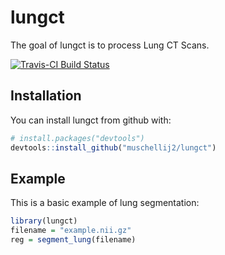 # lungct

The goal of lungct is to process Lung CT Scans.

[![Travis-CI Build Status](https://travis-ci.org/muschellij2/lungct.svg?branch=master)](https://travis-ci.org/muschellij2/lungct)

## Installation

You can install lungct from github with:

``` r
# install.packages("devtools")
devtools::install_github("muschellij2/lungct")
```

## Example

This is a basic example of lung segmentation:

``` r
library(lungct)
filename = "example.nii.gz"
reg = segment_lung(filename)
```

